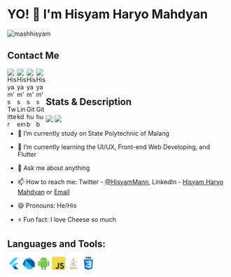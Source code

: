 # YO! 👋 I'm Hisyam Haryo Mahdyan

<p align="left"> <img height="30" src="https://komarev.com/ghpvc/?username=mashhisyam&label=Views&color=blue&style=plastic" alt="mashhisyam" /> </p>

## Contact Me
<a href="https://twitter.com/HisyamMann">
  <img align="left" alt="Hisyam's Twitter" width="22px" src="https://cdn.jsdelivr.net/npm/simple-icons@v3/icons/twitter.svg" />
</a>
<a href="https://www.linkedin.com/in/hisyam-haryo-mahdyan-6022b61b8/">
  <img align="left" alt="Hisyam's Linkdein" width="22px" src="https://cdn.jsdelivr.net/npm/simple-icons@v3/icons/linkedin.svg" />
</a>
<a href="https://github.com/mashhisyam">
  <img align="left" alt="Hisyam's Github" width="22px" src="https://cdn.jsdelivr.net/npm/simple-icons@v3/icons/github.svg" />
</a>
<a href="mailto:haryoh48@gmail.com">
  <img align="left" alt="Hisyam's Github" width="22px" src="https://cdn.jsdelivr.net/npm/simple-icons@v3/icons/gmail.svg" />
</a>
<br><br>

## Stats & Description
<img src= "https://github-readme-stats.vercel.app/api?username=mashhisyam&&show_icons=true&title_color=2a9d8f&icon_color=2a9d8f&text_color=fefae0&bg_color=0C3E54"> <img src="https://github-readme-stats.vercel.app/api/top-langs/?username=mashhisyam&layout=compact&title_color=2a9d8f&icon_color=2a9d8f&text_color=fefae0&bg_color=0C3E54">

- 🔭 I’m currently study on State Polytechnic of Malang
- 🌱 I’m currently learning the UI/UX, Front-end Web Developing, and Flutter
- 💬 Ask me about anything 
- 📫 How to reach me: Twitter - [@HisyamMann](https://twitter.com/HisyamMann), LinkedIn - [Hisyam Haryo Mahdyan](https://www.linkedin.com/in/hisyam-haryo-mahdyan-6022b61b8/) or [Email](mailto:haryoh48@gmail.com)


- 😄 Pronouns: He/His
- ⚡ Fun fact: I love Cheese so much

## Languages and Tools: 

<code><img height="30" src="https://raw.githubusercontent.com/github/explore/80688e429a7d4ef2fca1e82350fe8e3517d3494d/topics/flutter/flutter.png"></code>
<code><img height="30" src="https://raw.githubusercontent.com/github/explore/80688e429a7d4ef2fca1e82350fe8e3517d3494d/topics/dart/dart.png"></code>
<code><img height="30" src="https://raw.githubusercontent.com/github/explore/80688e429a7d4ef2fca1e82350fe8e3517d3494d/topics/android/android.png"></code>
<code><img height="30" src="https://raw.githubusercontent.com/github/explore/80688e429a7d4ef2fca1e82350fe8e3517d3494d/topics/javascript/javascript.png"></code>
<code><img height="30" src="https://raw.githubusercontent.com/github/explore/80688e429a7d4ef2fca1e82350fe8e3517d3494d/topics/java/java.png"></code>
<code><img height="30" src="https://raw.githubusercontent.com/github/explore/80688e429a7d4ef2fca1e82350fe8e3517d3494d/topics/css/css.png"></code>

